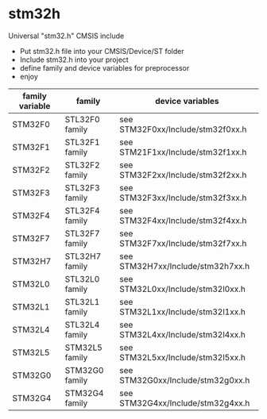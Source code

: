# stm32h
Universal "stm32.h" CMSIS include
+ Put stm32.h file into your CMSIS/Device/ST folder
+ Include stm32.h into your project
+ define family and device variables for preprocessor
+ enjoy

|family variable | family             | device variables                  |
|----------------|--------------------|-----------------------------------|
| STM32F0        | STL32F0 family     | see STM32F0xx/Include/stm32f0xx.h |
| STM32F1        | STL32F1 family     | see STM21F1xx/Include/stm32f1xx.h |
| STM32F2        | STL32F2 family     | see STM32F2xx/Include/stm32f2xx.h |
| STM32F3        | STL32F3 family     | see STM32F3xx/Include/stm32f3xx.h |
| STM32F4        | STL32F4 family     | see STM32F4xx/Include/stm32f4xx.h |
| STM32F7        | STL32F7 family     | see STM32F7xx/Include/stm32f7xx.h |
| STM32H7        | STL32H7 family     | see STM32H7xx/Include/stm32h7xx.h |
| STM32L0        | STL32L0 family     | see STM32L0xx/Include/stm32l0xx.h |
| STM32L1        | STL32L1 family     | see STM32L1xx/Include/stm32l1xx.h |
| STM32L4        | STL32L4 family     | see STM32L4xx/Include/stm32l4xx.h |
| STM32L5        | STM32L5 family     | see STM32L5xx/Include/stm32l5xx.h |
| STM32G0        | STM32G0 family     | see STM32G0xx/Include/stm32g0xx.h |
| STM32G4        | STM32G4 family     | see STM32G4xx/Include/stm32g4xx.h |